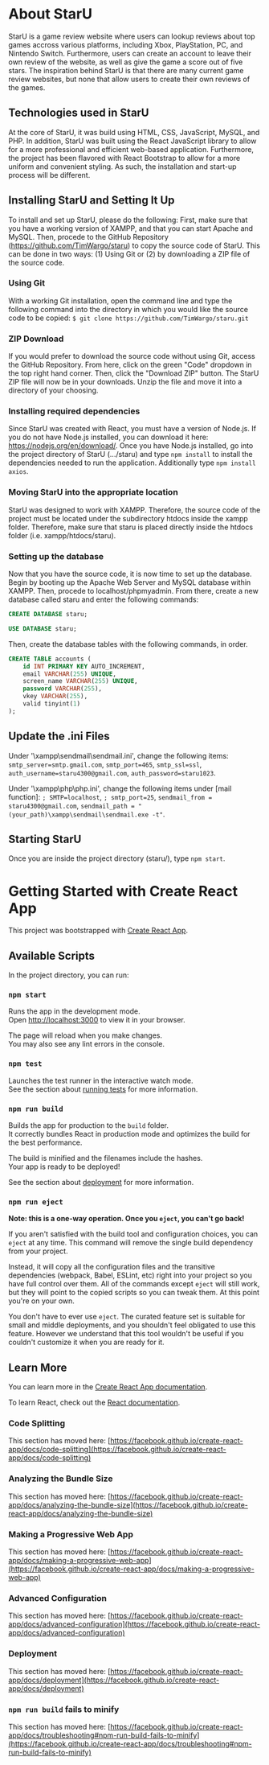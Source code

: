 # About StarU

StarU is a game review website where users can lookup reviews about top games accross various platforms, including Xbox, PlayStation, PC, and Nintendo Switch. Furthermore, users can create an account to leave their own review of the website, as well as give the game a score out of five stars. The inspiration behind StarU is that there are many current game review websites, but none that allow users to create their own reviews of the games.

## Technologies used in StarU

At the core of StarU, it was build using HTML, CSS, JavaScript, MySQL, and PHP. In addition, StarU was built using the React JavaScript library to allow for a more professional and efficient web-based application. Furthermore, the project has been flavored with React Bootstrap to allow for a more uniform and convenient styling. As such, the installation and start-up process will be different.

## Installing StarU and Setting It Up

To install and set up StarU, please do the following:
First, make sure that you have a working version of XAMPP, and that you can start Apache and MySQL.
Then, procede to the GitHub Repository (https://github.com/TimWargo/staru) to copy the source code of StarU. This can be done in two ways: (1) Using Git or (2) by downloading a ZIP file of the source code.

### Using Git
With a working Git installation, open the command line and type the following command into the directory in which you would like the source code to be copied:
```$ git clone https://github.com/TimWargo/staru.git```

### ZIP Download
If you would prefer to download the source code without using Git, access the GitHub Repository. From here, click on the green "Code" dropdown in the top right hand corner. Then, click the "Download ZIP" button. The StarU ZIP file will now be in your downloads. Unzip the file and move it into a directory of your choosing.

### Installing required dependencies
Since StarU was created with React, you must have a version of Node.js. If you do not have Node.js installed, you can download it here: https://nodejs.org/en/download/. Once you have Node.js installed, go into the project directory of StarU (.../staru) and type ```npm install``` to install the dependencies needed to run the application.
Additionally type ```npm install axios```.

### Moving StarU into the appropriate location
StarU was designed to work with XAMPP. Therefore, the source code of the project must be located under the subdirectory htdocs inside the xampp folder. Therefore, make sure that staru is placed directly inside the htdocs folder (i.e. xampp/htdocs/staru).

### Setting up the database
Now that you have the source code, it is now time to set up the database. Begin by booting up the Apache Web Server and MySQL database within XAMPP. Then, procede to localhost/phpmyadmin. From there, create a new database called staru and enter the following commands:
```sql
CREATE DATABASE staru;
```
```sql
USE DATABASE staru;
```
Then, create the database tables with the following commands, in order.
```sql
CREATE TABLE accounts (
    id INT PRIMARY KEY AUTO_INCREMENT,
    email VARCHAR(255) UNIQUE,
    screen_name VARCHAR(255) UNIQUE,
    password VARCHAR(255),
    vkey VARCHAR(255),
    valid tinyint(1)
);
```

## Update the .ini Files
Under '\xampp\sendmail\sendmail.ini', change the following items:
```smtp_server=smtp.gmail.com```,
```smtp_port=465```,
```smtp_ssl=ssl```,
```auth_username=staru4300@gmail.com```,
```auth_password=staru1023```.

Under '\xampp\php\php.ini', change the following items under [mail function]:
```; SMTP=localhost```,
```; smtp_port=25```,
```sendmail_from = staru4300@gmail.com```,
```sendmail_path = "(your_path)\xampp\sendmail\sendmail.exe -t"```.

## Starting StarU
Once you are inside the project directory (staru/), type ```npm start```.

# Getting Started with Create React App

This project was bootstrapped with [Create React App](https://github.com/facebook/create-react-app).

## Available Scripts

In the project directory, you can run:

### `npm start`

Runs the app in the development mode.\
Open [http://localhost:3000](http://localhost:3000) to view it in your browser.

The page will reload when you make changes.\
You may also see any lint errors in the console.

### `npm test`

Launches the test runner in the interactive watch mode.\
See the section about [running tests](https://facebook.github.io/create-react-app/docs/running-tests) for more information.

### `npm run build`

Builds the app for production to the `build` folder.\
It correctly bundles React in production mode and optimizes the build for the best performance.

The build is minified and the filenames include the hashes.\
Your app is ready to be deployed!

See the section about [deployment](https://facebook.github.io/create-react-app/docs/deployment) for more information.

### `npm run eject`

**Note: this is a one-way operation. Once you `eject`, you can't go back!**

If you aren't satisfied with the build tool and configuration choices, you can `eject` at any time. This command will remove the single build dependency from your project.

Instead, it will copy all the configuration files and the transitive dependencies (webpack, Babel, ESLint, etc) right into your project so you have full control over them. All of the commands except `eject` will still work, but they will point to the copied scripts so you can tweak them. At this point you're on your own.

You don't have to ever use `eject`. The curated feature set is suitable for small and middle deployments, and you shouldn't feel obligated to use this feature. However we understand that this tool wouldn't be useful if you couldn't customize it when you are ready for it.

## Learn More

You can learn more in the [Create React App documentation](https://facebook.github.io/create-react-app/docs/getting-started).

To learn React, check out the [React documentation](https://reactjs.org/).

### Code Splitting

This section has moved here: [https://facebook.github.io/create-react-app/docs/code-splitting](https://facebook.github.io/create-react-app/docs/code-splitting)

### Analyzing the Bundle Size

This section has moved here: [https://facebook.github.io/create-react-app/docs/analyzing-the-bundle-size](https://facebook.github.io/create-react-app/docs/analyzing-the-bundle-size)

### Making a Progressive Web App

This section has moved here: [https://facebook.github.io/create-react-app/docs/making-a-progressive-web-app](https://facebook.github.io/create-react-app/docs/making-a-progressive-web-app)

### Advanced Configuration

This section has moved here: [https://facebook.github.io/create-react-app/docs/advanced-configuration](https://facebook.github.io/create-react-app/docs/advanced-configuration)

### Deployment

This section has moved here: [https://facebook.github.io/create-react-app/docs/deployment](https://facebook.github.io/create-react-app/docs/deployment)

### `npm run build` fails to minify

This section has moved here: [https://facebook.github.io/create-react-app/docs/troubleshooting#npm-run-build-fails-to-minify](https://facebook.github.io/create-react-app/docs/troubleshooting#npm-run-build-fails-to-minify)
